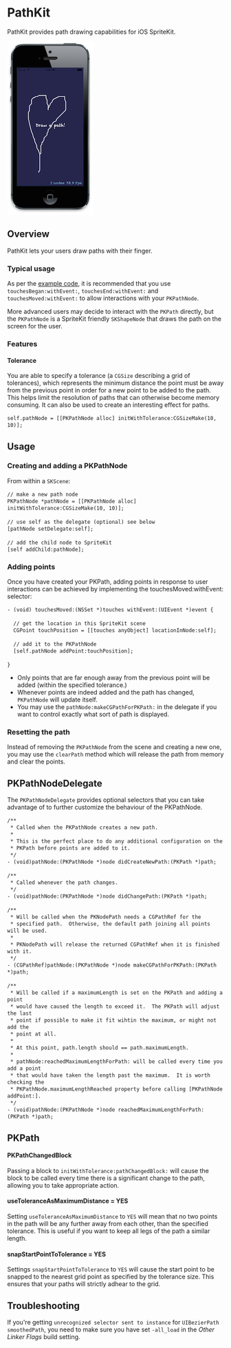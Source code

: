 PathKit
=======

PathKit provides path drawing capabilities for iOS SpriteKit.

![Example of PathKit in action](Example.png)

## Overview

PathKit lets your users draw paths with their finger.

### Typical usage

As per the [example code](https://github.com/matryer/PathKit/blob/master/PathKitExample/PathKitExample/MyScene.m), it is recommended that you use `touchesBegan:withEvent:`, `touchesEnd:withEvent:` and `touchesMoved:withEvent:` to allow interactions with your `PKPathNode`.

More advanced users may decide to interact with the `PKPath` directly, but the `PKPathNode` is a SpriteKit friendly `SKShapeNode` that draws the path on the screen for the user.

### Features

#### Tolerance

You are able to specify a tolerance (a `CGSize` describing a grid of tolerances), which represents the minimum distance the point must be away from the previous point in order for a new point to be added to the path.  This helps limit the resolution of paths that can otherwise become memory consuming.  It can also be used to create an interesting effect for paths.

```
self.pathNode = [[PKPathNode alloc] initWithTolerance:CGSizeMake(10, 10)];
```

## Usage

### Creating and adding a PKPathNode

From within a `SKScene`:

```
// make a new path node
PKPathNode *pathNode = [[PKPathNode alloc] initWithTolerance:CGSizeMake(10, 10)];

// use self as the delegate (optional) see below
[pathNode setDelegate:self];

// add the child node to SpriteKit
[self addChild:pathNode];
```

### Adding points

Once you have created your PKPath, adding points in response to user interactions can be achieved by implementing the touchesMoved:withEvent: selector:

```
- (void) touchesMoved:(NSSet *)touches withEvent:(UIEvent *)event {
  
  // get the location in this SpriteKit scene
  CGPoint touchPosition = [[touches anyObject] locationInNode:self];
  
  // add it to the PKPathNode
  [self.pathNode addPoint:touchPosition];
  
}
```

  * Only points that are far enough away from the previous point will be added (within the specified tolerance.)
  * Whenever points are indeed added and the path has changed, `PKPathNode` will update itself.
  * You may use the `pathNode:makeCGPathForPKPath:` in the delegate if you want to control exactly what sort of path is displayed.

### Resetting the path

Instead of removing the `PKPathNode` from the scene and creating a new one, you may use the `clearPath` method which will release the path from memory and clear the points.

## PKPathNodeDelegate

The `PKPathNodeDelegate` provides optional selectors that you can take advantage of to further customize the behaviour of the PKPathNode.

```
/**
 * Called when the PKPathNode creates a new path.
 * 
 * This is the perfect place to do any additional configuration on the 
 * PKPath before points are added to it.
 */
- (void)pathNode:(PKPathNode *)node didCreateNewPath:(PKPath *)path;

/**
 * Called whenever the path changes.
 */
- (void)pathNode:(PKPathNode *)node didChangePath:(PKPath *)path;

/**
 * Will be called when the PKNodePath needs a CGPathRef for the
 * specified path.  Otherwise, the default path joining all points will be used.
 *
 * PKNodePath will release the returned CGPathRef when it is finished with it.
 */
- (CGPathRef)pathNode:(PKPathNode *)node makeCGPathForPKPath:(PKPath *)path;

/**
 * Will be called if a maximumLength is set on the PKPath and adding a point
 * would have caused the length to exceed it.  The PKPath will adjust the last 
 * point if possible to make it fit wihtin the maximum, or might not add the
 * point at all.
 *
 * At this point, path.length should == path.maximumLength.
 *
 * pathNode:reachedMaximumLengthForPath: will be called every time you add a point
 * that would have taken the length past the maximum.  It is worth checking the
 * PKPathNode.maximumLengthReached property before calling [PKPathNode addPoint:].
 */
- (void)pathNode:(PKPathNode *)node reachedMaximumLengthForPath:(PKPath *)path;
```

## PKPath

#### PKPathChangedBlock

Passing a block to `initWithTolerance:pathChangedBlock:` will cause the block to be called every time there is a significant change to the path, allowing you to take appropriate action.

#### useToleranceAsMaximumDistance = YES

Setting `useToleranceAsMaximumDistance` to `YES` will mean that no two points in the path will be any further away from each other, than the specified tolerance.  This is useful if you want to keep all legs of the path a similar length.

#### snapStartPointToTolerance = YES

Settings `snapStartPointToTolerance` to `YES` will cause the start point to be snapped to the nearest grid point as specified by the tolerance size.  This ensures that your paths will strictly adhear to the grid.

## Troubleshooting

If you're getting `unrecognized selector sent to instance` for `UIBezierPath smoothedPath`, you need to make sure you have set `-all_load` in the *Other Linker Flags* build setting.